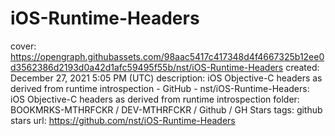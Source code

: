 # iOS-Runtime-Headers

cover: https://opengraph.githubassets.com/98aac5417c417348d4f4667325b12ee0d3562386d2193d0a42d1afc59495f55b/nst/iOS-Runtime-Headers
created: December 27, 2021 5:05 PM (UTC)
description: iOS Objective-C headers as derived from runtime introspection - GitHub - nst/iOS-Runtime-Headers: iOS Objective-C headers as derived from runtime introspection
folder: BOOKMRKS-MTHRFCKR / DEV-MTHRFCKR / Github / GH Stars
tags: github stars
url: https://github.com/nst/iOS-Runtime-Headers